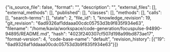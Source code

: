 {"is_source_file": false, "format": "", "description": "", "external_files": [], "external_methods": [], "published": [], "classes": [], "methods": [], "calls": [], "search-terms": [], "state": 2, "file_id": 1, "knowledge_revision": 19, "git_revision": "6ad9326af1ddaaa00cdc05753d3b9f835f934e63", "filename": "/home/kavia/workspace/code-generation/focuspulse-94890-94895/README.md", "hash": "4023f240307cf507d198a99bd873ae17", "format-version": 4, "code-base-name": "default", "revision_history": [{"19": "6ad9326af1ddaaa00cdc05753d3b9f835f934e63"}]}